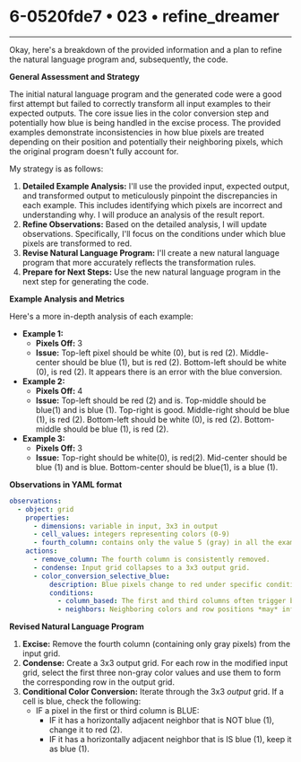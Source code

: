 # 6-0520fde7 • 023 • refine_dreamer

---
Okay, here's a breakdown of the provided information and a plan to refine the natural language program and, subsequently, the code.

**General Assessment and Strategy**

The initial natural language program and the generated code were a good first attempt but failed to correctly transform all input examples to their expected outputs. The core issue lies in the color conversion step and potentially how blue is being handled in the excise process. The provided examples demonstrate inconsistencies in how blue pixels are treated depending on their position and potentially their neighboring pixels, which the original program doesn't fully account for.

My strategy is as follows:

1.  **Detailed Example Analysis:** I'll use the provided input, expected output, and transformed output to meticulously pinpoint the discrepancies in each example. This includes identifying which pixels are incorrect and understanding why. I will produce an analysis of the result report.
2.  **Refine Observations:** Based on the detailed analysis, I will update observations. Specifically, I'll focus on the conditions under which blue pixels are transformed to red.
3.  **Revise Natural Language Program:** I'll create a new natural language program that more accurately reflects the transformation rules.
4.  **Prepare for Next Steps:** Use the new natural language program in the next step for generating the code.

**Example Analysis and Metrics**

Here's a more in-depth analysis of each example:

*   **Example 1:**
    *   **Pixels Off:** 3
    *   **Issue:** Top-left pixel should be white (0), but is red (2). Middle-center should be blue (1), but is red (2). Bottom-left should be white (0), is red (2). It appears there is an error with the blue conversion.
*   **Example 2:**
    *   **Pixels Off:** 4
    *   **Issue:** Top-left should be red (2) and is. Top-middle should be blue(1) and is blue (1). Top-right is good. Middle-right should be blue (1), is red (2). Bottom-left should be white (0), is red (2). Bottom-middle should be blue (1), is red (2).
*   **Example 3:**
    *   **Pixels Off:** 3
    *   **Issue:** Top-right should be white(0), is red(2). Mid-center should be blue (1) and is blue. Bottom-center should be blue(1), is a blue (1).

**Observations in YAML format**
```yaml
observations:
  - object: grid
    properties:
      - dimensions: variable in input, 3x3 in output
      - cell_values: integers representing colors (0-9)
      - fourth_column: contains only the value 5 (gray) in all the examples
    actions:
      - remove_column: The fourth column is consistently removed.
      - condense: Input grid collapses to a 3x3 output grid.
      - color_conversion_selective_blue:
          description: Blue pixels change to red under specific conditions.
          conditions:
            - column_based: The first and third columns often trigger blue-to-red conversion, BUT NOT ALWAYS.
            - neighbors: Neighboring colors and row positions *may* influence the conversion, but no consistent pattern is apparent with current examples.

```

**Revised Natural Language Program**

1.  **Excise:** Remove the fourth column (containing only gray pixels) from the input grid.
2.  **Condense:** Create a 3x3 output grid. For each row in the modified input grid, select the first three non-gray color values and use them to form the corresponding row in the output grid.
3.  **Conditional Color Conversion:** Iterate through the 3x3 *output* grid. If a cell is blue, check the following:
    *   IF a pixel in the first or third column is BLUE:
        *   IF it has a horizontally adjacent neighbor that is NOT blue (1), change it to red (2).
        *   IF it has a horizontally adjacent neighbor that is IS blue (1), keep it as blue (1).


